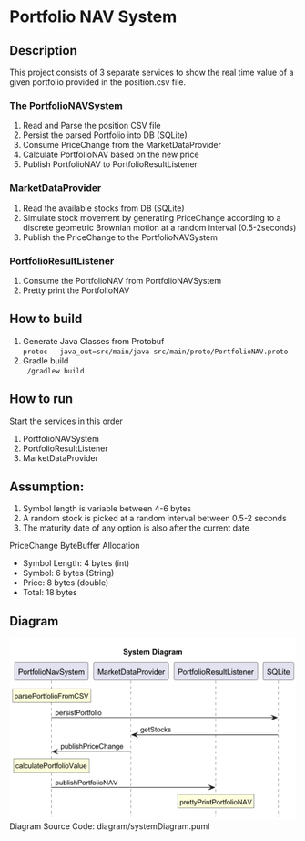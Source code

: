 # Portfolio NAV System

## Description

This project consists of 3 separate services to show the real time value of a given portfolio provided in the
position.csv file.

### The PortfolioNAVSystem

1. Read and Parse the position CSV file
2. Persist the parsed Portfolio into DB (SQLite)
3. Consume PriceChange from the MarketDataProvider
4. Calculate PortfolioNAV based on the new price
5. Publish PortfolioNAV to PortfolioResultListener

### MarketDataProvider

1. Read the available stocks from DB (SQLite)
2. Simulate stock movement by generating PriceChange according to a discrete geometric Brownian motion at a random
   interval (0.5-2seconds)
3. Publish the PriceChange to the PortfolioNAVSystem

### PortfolioResultListener

1. Consume the PortfolioNAV from PortfolioNAVSystem
2. Pretty print the PortfolioNAV

## How to build

1. Generate Java Classes from Protobuf  
   `protoc --java_out=src/main/java src/main/proto/PortfolioNAV.proto`
2. Gradle build  
   `./gradlew build`

## How to run

Start the services in this order

1. PortfolioNAVSystem
2. PortfolioResultListener
3. MarketDataProvider

## Assumption:

1. Symbol length is variable between 4-6 bytes
2. A random stock is picked at a random interval between 0.5-2 seconds
3. The maturity date of any option is also after the current date

PriceChange ByteBuffer Allocation

* Symbol Length: 4 bytes (int)
* Symbol: 6 bytes (String)
* Price: 8 bytes (double)
* Total: 18 bytes

## Diagram

![System Diagram](diagram/systemDiagram.png)  
Diagram Source Code: diagram/systemDiagram.puml
